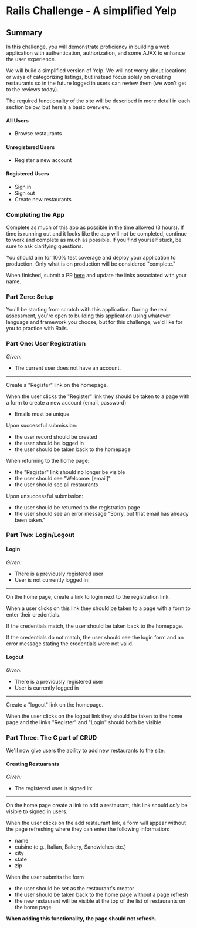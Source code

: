 # Rails Challenge - A simplified Yelp

## Summary

In this challenge, you will demonstrate proficiency in building a web application with authentication, authorization, and some AJAX to enhance the user experience.

We will build a simplified version of Yelp. We will not worry about locations or ways of categorizing listings, but instead focus solely on creating restaurants so in the future logged in users can review them (we won't get to the reviews today).

The required functionality of the site will be described in more detail in each section below, but here's a basic overview.

#### All Users
- Browse restaurants

#### Unregistered Users
- Register a new account

#### Registered Users
- Sign in
- Sign out
- Create new restaurants

### Completing the App
Complete as much of this app as possible in the time allowed (3 hours).  If time is running out and it looks like the app will not be completed, continue to work and complete as much as possible. If you find yourself stuck, be sure to ask clarifying questions.

You should aim for 100% test coverage and deploy your application to production. Only what is on production will be considered "complete."

When finished, submit a PR [here](https://github.com/turingschool/ruby-submissions/blob/master/1611-b/4module/rails_challenge.md) and update the links associated with your name.

### Part Zero: Setup

You'll be starting from scratch with this application. During the real assessment, you're open to building this application using whatever language and framework you choose, but for this challenge, we'd like for you to practice with Rails.

### Part One: User Registration
_Given:_
* The current user does not have an account.

---------

Create a "Register" link on the homepage.

When the user clicks the "Register" link they should be taken to a page with a form to create a new account (email, password)
  * Emails must be unique

Upon successful submission:
  * the user record should be created
  * the user should be logged in
  * the user should be taken back to the homepage

When returning to the home page:
  * the "Register" link should no longer be visible
  * the user should see "Welcome: [email]"
  * the user should see all restaurants

Upon unsuccessful submission:
  * the user should be returned to the registration page
  * the user should see an error message "Sorry, but that email has already been taken."

### Part Two: Login/Logout
#### Login
_Given:_

* There is a previously registered user
* User is not currently logged in:

-------

On the home page, create a link to login next to the registration link.

When a user clicks on this link they should be taken to a page with a form to enter their credentials.

If the credentials match, the user should be taken back to the homepage.

If the credentials do not match, the user should see the login form and an error message stating the credentials were not valid.

#### Logout
_Given:_

* There is a previously registered user
* User is currently logged in

--------

Create a "logout" link on the homepage.

When the user clicks on the logout link they should be taken to the home page and the links "Register" and "Login" should both be visible.

### Part Three: The C part of CRUD
We'll now give users the ability to add new restaurants to the site.

#### Creating Restuarants
_Given:_

* The registered user is signed in:

--------

On the home page create a link to add a restaurant, this link should _only_ be visible to signed in users.

When the user clicks on the add restaurant link, a form will appear without the page refreshing where they can enter the following information:
  * name
  * cuisine (e.g., Italian, Bakery, Sandwiches etc.)
  * city
  * state
  * zip

When the user submits the form
  * the user should be set as the restaurant's creator
  * the user should be taken back to the home page without a page refresh
  * the new restaurant will be visible at the top of the list of restaurants on the home page

**When adding this functionality, the page should not refresh.**
